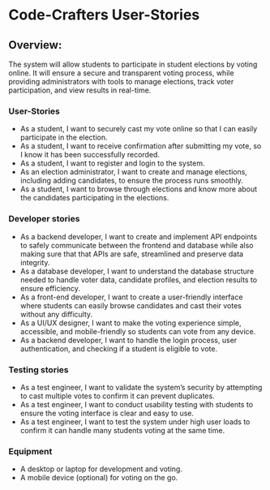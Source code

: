 # Code-Crafters User-Stories

## Overview:
The system will allow students to participate in student elections by voting online. It will ensure a secure and transparent voting process, while providing administrators with tools to manage elections, track voter participation, and view results in real-time. 

### User-Stories
- As a student, I want to securely cast my vote online so that I can easily participate in the election.
- As a student, I want to receive confirmation after submitting my vote, so I know it has been successfully recorded. 
- As a student, I want to register and login to the system.
- As an election administrator, I want to create and manage elections, including adding candidates, to ensure the process runs smoothly.
- As a student, I want to browse through elections and know more about the candidates participating in the elections.


### Developer stories
- As a backend developer, I want to create and implement API endpoints to safely communicate between the frontend and database while also making sure that that APIs are safe, streamlined and preserve data integrity. 
- As a database developer, I want to understand the database structure needed to handle voter data, candidate profiles, and election results to ensure efficiency. 
- As a front-end developer, I want to create a user-friendly interface where students can easily browse candidates and cast their votes without any difficulty. 
- As a UI/UX designer, I want to make the voting experience simple, accessible, and mobile-friendly so students can vote from any device. 
- As a backend developer, I want to handle the login process, user authentication, and checking if a student is eligible to vote. 


### Testing stories
- As a test engineer, I want to validate the system’s security by attempting to cast multiple votes to confirm it can prevent duplicates.
- As a test engineer, I want to conduct usability testing with students to ensure the voting interface is clear and easy to use. 
- As a test engineer, I want to test the system under high user loads to confirm it can handle many students voting at the same time.


### Equipment
- A desktop or laptop for development and voting.
- A mobile device (optional) for voting on the go.